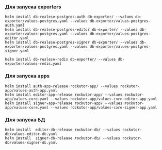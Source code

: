 ### Для запуска exporters
    helm install db-realese-postgres-auth db-exporter/ --values db-exporter/values-postgres.yaml --values db-exporter/values-postgres-auth.yaml
    helm install db-realese-postgres-editor db-exporter/ --values db-exporter/values-postgres.yaml --values db-exporter/values-postgres-editor.yaml
    helm install db-realese-postgres-signer db-exporter/ --values db-exporter/values-postgres.yaml --values db-exporter/values-postgres-signer.yaml
    
    helm install db-realese-redis db-exporter/ --values db-exporter/values-redis.yaml

### Для запуска apps
    helm install auth-app-release rockutor-app/ --values rockutor-app/values-auth-app.yaml
    helm install editor-app-release rockutor-app/ --values rockutor-app/values-core.yaml --values rockutor-app/values-core-editor-app.yaml
    helm install signer-app-release rockutor-app/ --values rockutor-app/values-core.yaml --values rockutor-app/values-core-signer-app.yaml

### Для запуска БД
    helm install  editor-db-release rockutor-db/ --values rockutor-db/values-editor-db.yaml
    helm install  signer-db-release rockutor-db/ --values rockutor-db/values-signer-db.yaml